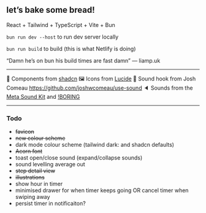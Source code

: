 ## let’s bake some bread!

React + Tailwind + TypeScript + Vite + Bun

`bun run dev --host` to run dev server locally

`bun run build` to build (this is what Netlify is doing)

“Damn he’s on bun his build times are fast damn” — liamp.uk

---

🧰 Components from [shadcn](https://ui.shadcn.com/)
🖼️ Icons from [Lucide](https://lucide.dev/)
🎣 Sound hook from Josh Comeau https://github.com/joshwcomeau/use-sound
🔈 Sounds from the [Meta Sound Kit](https://design.facebook.com/toolsandresources/sound-kit-for-prototypes/) and [!BORING](https://andyworksco.notion.site/Boring-Sounds-d92a136378114eceb1898313acb673f0?pvs=4)

---

### Todo

* ~~favicon~~
* ~~new colour scheme~~
* dark mode colour scheme (tailwind dark: and shadcn defaults)
* ~~Acorn font~~
* toast open/close sound (expand/collapse sounds)
* sound levelling average out
* ~~step detail view~~
* ~~illustrations~~
* show hour in timer
* minimised drawer for when timer keeps going OR cancel timer when swiping away
* persist timer in notificaiton?
